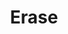 ---
title: "Erase"

spell:
  schools:
    - name:        "Transmutation"
      subschools:  []
      descriptors: []
  classes:
    - name:  "Bard"
      abbr:  "Brd"
      level: 1
    - name:  "Sorcerer/Wizard"
      abbr:  "Sor/Wiz"
      level: 1
  domains:
    - name:  "Rune"
      abbr:  "Rune"
      level: 1
  components:         [V, S]
  castingTime:        "1 standard action"
  range:              "Close (25 ft. + 5 ft./2 levels)"
  target:             "One scroll or two pages"
  duration:           "Instantaneous"
  savingThrow:        "See text"
  spellResistance:    "No"
  description:        |
    Erase removes writings of either magical or mundane nature from a scroll or from one or two pages of paper, parchment, or similar surfaces. With this spell, you can remove explosive runes, a glyph of warding, a sepia snake sigil, or an arcane mark, but not illusory script or a symbol spell. Nonmagical writing is automatically erased if you touch it and no one else is holding it. Otherwise, the chance of erasing nonmagical writing is 90%.

    Magic writing must be touched to be erased, and you also must succeed on a caster level check ({% die_roll 1 20 0 %} + caster level) against DC 15. (A natural 1 or 2 is always a failure on this check.) If you fail to erase explosive runes, a glyph of warding, or a sepia snake sigil, you accidentally activate that writing instead.
---
